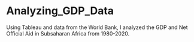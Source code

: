 # Analyzing_GDP_Data
Using Tableau and data from the World Bank, I analyzed the GDP and Net Official Aid in Subsaharan Africa from 1980-2020.
